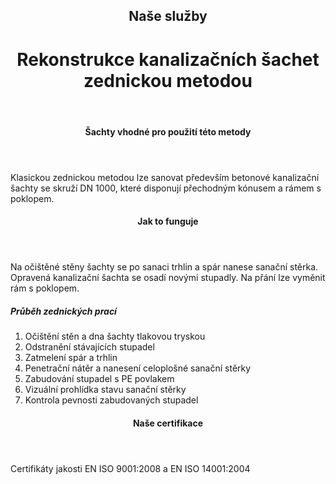 <header class="page-header page-header--centered">
    <h2 class="page-header__subtitle">Naše služby</h2>
    <h1 class="page-header__title">Rekonstrukce kanalizačních šachet<br>zednickou metodou</h1>
</header>

<section class="section section--wide section--centered">
    <InfoBox
      title="Bezvýkopová rekonstrukce kanalizačních šachet pomocí zednické metody"
      text="Kanalizační šachtu je možné opravit také prostřednictvím klasické zednické práce. Tato metoda se hodí zejména pro sanaci betonových kanalizačních šachet se skruží DN 1000, které mají přechodový kónus a rám s poklopem."
      imageUrl="/img/sluzby/revizni-sachty/zednicka-metoda/1.png"
      :imageLeft="true"
      :imageBig="true"
      :isBlue="true"
    />
</section>

<header class="page-header page-header--centered page-header--bottom-margin-small">
    <h4 class="page-header__paragraph-title">Šachty vhodné pro použití této metody</h4>
</header>

<section class="page-paragraph page-paragraph--with-title">
    <main class="page-paragraph__content">
        <p class="page-paragraph__text">Klasickou zednickou metodou lze sanovat především betonové kanalizační šachty se skruží DN 1000, které disponují přechodným kónusem a rámem s poklopem.</p>
    </main>
</section>

<header class="page-header page-header--centered page-header--bottom-margin-small">
    <h4 class="page-header__paragraph-title">Jak to funguje</h4>
</header>

<section class="page-paragraph page-paragraph--with-title">
    <main class="page-paragraph__content">
        <p class="page-paragraph__text">Na očištěné stěny šachty se po sanaci trhlin a spár nanese sanační stěrka. Opravená kanalizační šachta se osadí novými stupadly. Na přání lze vyměnit rám s poklopem.</p>
    </main>
</section>

<section class="list list--numbers">
    <main class="list__content">
        <h5 class="list__header">Průběh zednických prací</h5>
        <ol class="list__list">
            <li class="list__item">Očištění stěn a dna šachty tlakovou tryskou</li>
            <li class="list__item">Odstranění stávajících stupadel</li>
            <li class="list__item">Zatmelení spár a trhlin</li>
            <li class="list__item">Penetrační nátěr a nanesení celoplošné sanační stěrky</li>
            <li class="list__item">Zabudování stupadel s PE povlakem</li>
            <li class="list__item">Vizuální prohlídka stavu sanační stěrky</li>
            <li class="list__item">Kontrola pevnosti zabudovaných stupadel</li>
        </ol>
    </main>
</section>

<header class="page-header page-header--centered page-header--bottom-margin-small">
    <h4 class="page-header__paragraph-title">Naše certifikace</h4>
</header>

<section class="page-paragraph page-paragraph--with-title">
    <main class="page-paragraph__content">
        <p class="page-paragraph__text">Certifikáty jakosti EN ISO 9001:2008 a EN ISO 14001:2004</p>
    </main>
</section>

<Contact/>